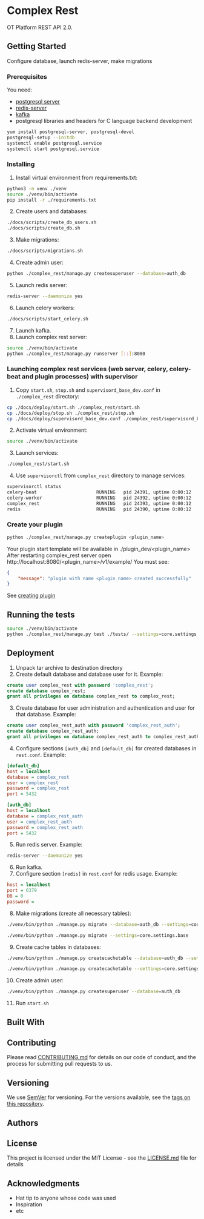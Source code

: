 # Complex Rest

OT Platform REST API 2.0. 

## Getting Started

Configure database, launch redis-server, make migrations

### Prerequisites

You need:  
* [postgresql server](https://www.postgresql.org/download/linux/)
* [redis-server](https://redis.io/download)
* [kafka](https://kafka.apache.org/quickstart)
* postgresql libraries and headers for C language backend development
```bash
yum install postgresql-server, postgresql-devel
postgresql-setup --initdb
systemctl enable postgresql.service
systemctl start postgresql.service
```

### Installing
1. Install virtual environment from requirements.txt:  
```bash
python3 -m venv ./venv
source ./venv/bin/activate
pip install -r ./requirements.txt
```
2. Create users and databases:  
```bash
./docs/scripts/create_db_users.sh
./docs/scripts/create_db.sh
```
3. Make migrations:  
```bash
./docs/scripts/migrations.sh
```
4. Create admin user:  
```bash
python ./complex_rest/manage.py createsuperuser --database=auth_db
```
5. Launch redis server:  
```bash
redis-server --daemonize yes
```
6. Launch celery workers:  
```bash
./docs/scripts/start_celery.sh
```
7. Launch kafka.  
8. Launch complex rest server:  
```bash
source ./venv/bin/activate
python ./complex_rest/manage.py runserver [::]:8080
```
### Launching complex rest services (web server, celery, celery-beat and plugin processes)  with supervisor
1. Copy `start.sh`, `stop.sh` and `supervisord_base_dev.conf` in `./complex_rest` directory:  
```bash
cp ./docs/deploy/start.sh ./complex_rest/start.sh
cp ./docs/deploy/stop.sh ./complex_rest/stop.sh
cp ./docs/deploy/supervisord_base_dev.conf ./complex_rest/supervisord_base.conf
```
2. Activate virtual environment:  
```bash
source ./venv/bin/activate
```
3. Launch services:  
```bash
./complex_rest/start.sh
```
4. Use `supervisorctl`  from `complex_rest` directory to manage services:  
```bash
supervisorctl status
celery-beat                      RUNNING   pid 24391, uptime 0:00:12
celery-worker                    RUNNING   pid 24392, uptime 0:00:12
complex_rest                     RUNNING   pid 24393, uptime 0:00:12
redis                            RUNNING   pid 24390, uptime 0:00:12
```
### Create your plugin
```bash
python ./complex_rest/manage.py createplugin <plugin_name>
```
Your plugin start template will be available in ./plugin_dev/<plugin_name>  
After restarting complex_rest server open http://localhost:8080/<plugin_name>/v1/example/
You must see:  
```json
{
    "message": "plugin with name <plugin_name> created successfully"
}
```
See [creating plugin](docs/creating_plugin.md)

## Running the tests

```bash
source ./venv/bin/activate
python ./complex_rest/manage.py test ./tests/ --settings=core.settings.test

```

## Deployment
1. Unpack tar archive to destination directory
2. Create default database and database user for it. Example:  
```SQL
create user complex_rest with password 'complex_rest';
create database complex_rest;
grant all privileges on database complex_rest to complex_rest;
```
3. Create  database for user administration and authentication and user for that database. Example:  
```SQL
create user complex_rest_auth with password 'complex_rest_auth';
create database complex_rest_auth;
grant all privileges on database complex_rest_auth to complex_rest_auth;
```
4. Configure sections `[auth_db]` and `[default_db]`  for created databases in `rest.conf`. Example:  
```ini
[default_db]
host = localhost
database = complex_rest
user = complex_rest
password = complex_rest
port = 5432

[auth_db]
host = localhost
database = complex_rest_auth
user = complex_rest_auth
password = complex_rest_auth
port = 5432
```
5. Run redis server. Example:
```bash
redis-server --daemonize yes
```
6. Run kafka.
7. Configure section `[redis]` in `rest.conf` for redis usage. Example:  
```ini
host = localhost
port = 6379
DB = 0
password =
```
8. Make migrations (create all necessary tables):  
```bash
./venv/bin/python ./manage.py migrate --database=auth_db --settings=core.settings.base
```
```bash
./venv/bin/python ./manage.py migrate --settings=core.settings.base
```
9. Create cache tables in databases:  
```bash
./venv/bin/python ./manage.py createcachetable --database=auth_db --settings=core.settings.base
```
```bash
./venv/bin/python ./manage.py createcachetable --settings=core.settings.base
```
10. Create admin user:  
```bash
./venv/bin/python ./manage.py createsuperuser --database=auth_db
```
11. Run `start.sh`


## Built With


## Contributing

Please read [CONTRIBUTING.md](https://gist.github.com/PurpleBooth/b24679402957c63ec426) for details on our code of conduct, and the process for submitting pull requests to us.

## Versioning

We use [SemVer](http://semver.org/) for versioning. For the versions available, see the [tags on this repository](https://github.com/your/project/tags).

## Authors


## License

This project is licensed under the MIT License - see the [LICENSE.md](LICENSE.md) file for details

## Acknowledgments

* Hat tip to anyone whose code was used
* Inspiration
* etc

